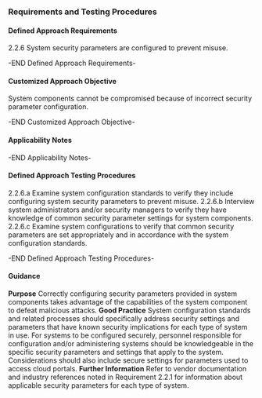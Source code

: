 ### Requirements and Testing Procedures

#### Defined Approach Requirements
2.2.6 System security parameters are configured to prevent misuse.

-END Defined Approach Requirements- 
#### Customized Approach Objective
System components cannot be compromised because of incorrect security parameter configuration.

-END Customized Approach Objective- 
#### Applicability Notes



-END Applicability Notes- 
#### Defined Approach Testing Procedures
2.2.6.a Examine system configuration standards to verify they include configuring system security parameters to prevent misuse.
2.2.6.b Interview system administrators and/or security managers to verify they have knowledge of common security parameter settings for system components.
2.2.6.c Examine system configurations to verify that common security parameters are set appropriately and in accordance with the system configuration standards.

-END Defined Approach Testing Procedures- 
#### Guidance
**Purpose**
Correctly configuring security parameters provided in system components takes advantage of the capabilities of the system component to defeat malicious attacks.
**Good Practice**
System configuration standards and related processes should specifically address security settings and parameters that have known security implications for each type of system in use.
For systems to be configured securely, personnel responsible for configuration and/or administering systems should be knowledgeable in the specific security parameters and settings that apply to the system. Considerations should also include secure settings for parameters used to access cloud portals.
**Further Information**
Refer to vendor documentation and industry references noted in Requirement 2.2.1 for information about applicable security parameters for each type of system.